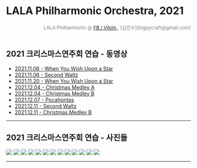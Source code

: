 
# LALA Philharmonic Orchestra, 2021

<div align='right'><font size=2 color='gray'>LALA Philharmonic  @ <font color='blue'><a href='https://www.facebook.com/jskim.kr'>FB / Viloin </a></font>, [김진수](bigpycraft@gmail.com)</font></div>
<br>

## 2021 크리스마스연주회 연습 - 동영상

- [2021.11.06 - When You Wish Upon a Star      ][P20211106_1]
- [2021.11.06 - Second Waltz                           ][P20211106_2]
- [2021.11.20 - When You Wish Upon a Star      ][P20211120_1]
- [2021.12.04 - Christmas Medley A                  ][P20211204_1]
- [2021.12.04 - Christmas Medley B                   ][P20211204_2]
- [2021.12.07 - Pocahontas                              ][P20211207_1]
- [2021.12.11 - Second Waltz                           ][P20211211_1]
- [2021.12.11 - Christmas Medley B                   ][P20211211_2]

[P20211106_1]:  https://htmlpreview.github.io/?https://github.com/bigpycraft/lala_phil_2021/blob/master/orchestra/practice/20211106_pinocchio.html                                          "Go P20211106_1"
[P20211106_2]:  https://htmlpreview.github.io/?https://github.com/bigpycraft/lala_phil_2021/blob/master/orchestra/practice/20211106_second_walts.html                                      "Go P20211106_2"
[P20211120_1]:  https://htmlpreview.github.io/?https://github.com/bigpycraft/lala_phil_2021/blob/master/orchestra/practice/20211120_pinocchio.html                                          "Go P20211120_1"
[P20211204_1]:  https://htmlpreview.github.io/?https://github.com/bigpycraft/lala_phil_2021/blob/master/orchestra/practice/20211204_xmas_medley_A.html                                  "Go P20211204_1"
[P20211204_2]:  https://htmlpreview.github.io/?https://github.com/bigpycraft/lala_phil_2021/blob/master/orchestra/practice/20211204_xmas_medley_B.html                                   "Go P20211204_2"
[P20211207_1]:  https://htmlpreview.github.io/?https://github.com/bigpycraft/lala_phil_2021/blob/master/orchestra/practice/20211207_pocahontas.html                                        "Go P20211207_1"
[P20211211_1]:  https://htmlpreview.github.io/?https://github.com/bigpycraft/lala_phil_2021/blob/master/orchestra/practice/20211211_second_walts.html                                      "Go P20211211_1"
[P20211211_2]:  https://htmlpreview.github.io/?https://github.com/bigpycraft/lala_phil_2021/blob/master/orchestra/practice/20211211_xmas_medley_B.html                                   "Go P20211211_2"

<hr>

## 2021 크리스마스연주회 연습 - 사진들

<img src="./photo/합주연습_2021년11월_01.jpg">
<img src="./photo/합주연습_2021년11월_02.jpg">
<img src="./photo/합주연습_2021년11월_03.jpg">
<img src="./photo/합주연습_2021년11월_04.jpg">
<img src="./photo/합주연습_2021년11월_05.jpg">
<img src="./photo/합주연습_2021년11월_06.jpg">
<img src="./photo/합주연습_2021년11월_07.jpg">
<img src="./photo/합주연습_2021년11월_08.jpg">
<img src="./photo/합주연습_2021년11월_09.jpg">
<img src="./photo/합주연습_2021년11월_10.jpg">
<img src="./photo/합주연습_2021년11월_11.jpg">
<img src="./photo/합주연습_2021년11월_12.jpg">
<img src="./photo/합주연습_2021년11월_13.jpg">

<hr>

[V_2021_11_01]:  https://htmlpreview.github.io/?https://github.com/bigpycraft/lala_phil_2021/blob/master/orchestra/index.html                                "Go V_2021_11_01"

